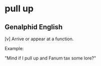 # pull up
## Genalphid English

[v] Arrive or appear at a function.

Example:

"Mind if I pull up and Fanum tax some lore?"